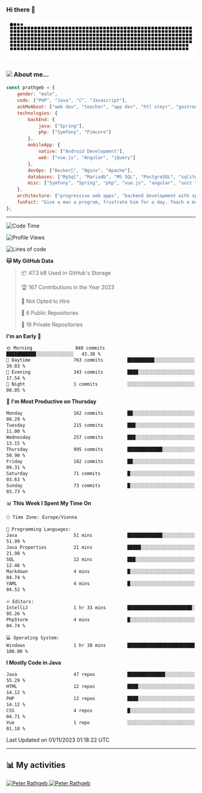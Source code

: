 ### Hi there 👋

<div align="center">
  <img  src="https://github.com/1999AZZAR/1999AZZAR/blob/main/resources/img/grid-snake.svg"
       alt="snake" />
</div>

### <img src="https://media.giphy.com/media/VgCDAzcKvsR6OM0uWg/giphy.gif" width="50"> About me...  

```javascript
const prathgeb = {
    gender: "male",
    code: ["PHP", "Java", "C", "Javascript"],
    askMeAbout: ["web dev", "teacher", "app dev", "htl steyr", "gastronaut"],
    technologies: {
        backEnd: {
            java: ["Spring"],
            php: ["Symfony", "Pimcore"]
        },
        mobileApp: {
            native: ["Android Development"],
            web: ["vue.js", "Angular", "jQuery"]
        },
        devOps: ["Docker🐳", "Nginx", "Apache"],
        databases: ["MySql", "Mariadb", "MS SQL", "PostgreSQL", "sqlite"],
        misc: ["Symfony", "Spring", "php", "vue.js", "angular", "unit testing", "ci/cd using github actions"]
    },
    architecture: ["progressive web apps", "backend development with spring", "backend development with symfony"],
    funFact: "Give a man a program, frustrate him for a day. Teach a man to program, frustrate him for a lifetime."
};
```

---
<!--START_SECTION:waka-->
![Code Time](http://img.shields.io/badge/Code%20Time-386%20hrs%2048%20mins-blue)

![Profile Views](http://img.shields.io/badge/Profile%20Views-0-blue)

![Lines of code](https://img.shields.io/badge/From%20Hello%20World%20I%27ve%20Written-2.5%20million%20lines%20of%20code-blue)

**🐱 My GitHub Data** 

> 📦 47.3 kB Used in GitHub's Storage 
 > 
> 🏆 167 Contributions in the Year 2023
 > 
> 🚫 Not Opted to Hire
 > 
> 📜 6 Public Repositories 
 > 
> 🔑 19 Private Repositories 
 > 
**I'm an Early 🐤** 

```text
🌞 Morning                848 commits         ███████████░░░░░░░░░░░░░░   43.38 % 
🌆 Daytime                763 commits         ██████████░░░░░░░░░░░░░░░   39.03 % 
🌃 Evening                343 commits         ████░░░░░░░░░░░░░░░░░░░░░   17.54 % 
🌙 Night                  1 commits           ░░░░░░░░░░░░░░░░░░░░░░░░░   00.05 % 
```
📅 **I'm Most Productive on Thursday** 

```text
Monday                   162 commits         ██░░░░░░░░░░░░░░░░░░░░░░░   08.29 % 
Tuesday                  215 commits         ███░░░░░░░░░░░░░░░░░░░░░░   11.00 % 
Wednesday                257 commits         ███░░░░░░░░░░░░░░░░░░░░░░   13.15 % 
Thursday                 995 commits         █████████████░░░░░░░░░░░░   50.90 % 
Friday                   182 commits         ██░░░░░░░░░░░░░░░░░░░░░░░   09.31 % 
Saturday                 71 commits          █░░░░░░░░░░░░░░░░░░░░░░░░   03.63 % 
Sunday                   73 commits          █░░░░░░░░░░░░░░░░░░░░░░░░   03.73 % 
```


📊 **This Week I Spent My Time On** 

```text
🕑︎ Time Zone: Europe/Vienna

💬 Programming Languages: 
Java                     51 mins             █████████████░░░░░░░░░░░░   51.99 % 
Java Properties          21 mins             █████░░░░░░░░░░░░░░░░░░░░   21.98 % 
SQL                      12 mins             ███░░░░░░░░░░░░░░░░░░░░░░   12.46 % 
Markdown                 4 mins              █░░░░░░░░░░░░░░░░░░░░░░░░   04.74 % 
YAML                     4 mins              █░░░░░░░░░░░░░░░░░░░░░░░░   04.52 % 

🔥 Editors: 
IntelliJ                 1 hr 33 mins        ████████████████████████░   95.26 % 
PhpStorm                 4 mins              █░░░░░░░░░░░░░░░░░░░░░░░░   04.74 % 

💻 Operating System: 
Windows                  1 hr 38 mins        █████████████████████████   100.00 % 
```

**I Mostly Code in Java** 

```text
Java                     47 repos            ██████████████░░░░░░░░░░░   55.29 % 
HTML                     12 repos            ████░░░░░░░░░░░░░░░░░░░░░   14.12 % 
PHP                      12 repos            ████░░░░░░░░░░░░░░░░░░░░░   14.12 % 
CSS                      4 repos             █░░░░░░░░░░░░░░░░░░░░░░░░   04.71 % 
Vue                      1 repo              ░░░░░░░░░░░░░░░░░░░░░░░░░   01.18 % 
```




 Last Updated on 01/11/2023 01:18:22 UTC
<!--END_SECTION:waka-->

---
  ## 📊 My activities
  <a href="https://github.com/prathgeb">
    <img width=450 height=170 align="center" alt="Peter Rathgeb" src="https://github-readme-stats.vercel.app/api?username=prathgeb&include_all_commits=true&count_private=true&theme=midnight-purple&show_icons=true&bg_color=0D1117&hide_border=true" />
  </a>
  <a href="https://github.com/prathgeb">
    <img align="center" alt="Peter Rathgeb" src="https://github-readme-stats.vercel.app/api/top-langs/?username=prathgeb&include_all_commits=true&count_private=true&theme=midnight-purple&show_icons=true&layout=compact&bg_color=0D1117&hide_border=true" />
  </a>
